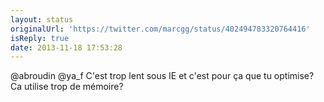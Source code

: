 ```yaml
---
layout: status
originalUrl: 'https://twitter.com/marcgg/status/402494783320764416'
isReply: true
date: 2013-11-18 17:53:28
---
```


@abroudin @ya_f C'est trop lent sous IE et c'est pour ça que tu optimise? Ca utilise trop de mémoire?
